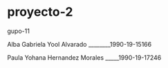 # proyecto-2



gupo-11



Alba Gabriela Yool Alvarado ________1990-19-15166




Paula Yohana Hernandez Morales _____1990-19-17246

